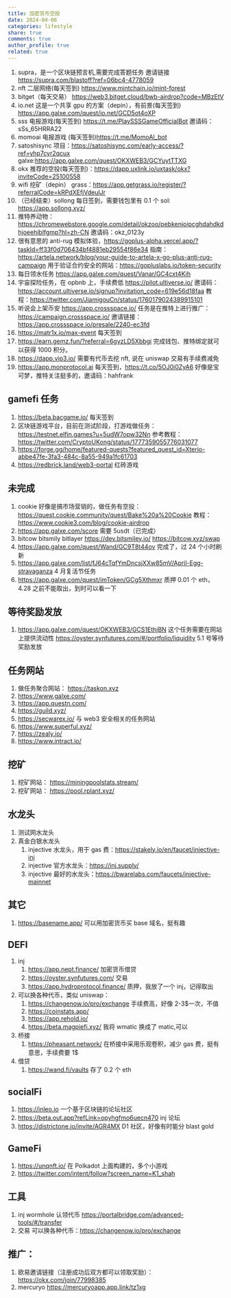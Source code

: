 ```yaml
---
title: 加密货币空投
date: 2024-04-06
categories: lifestyle
share: true
comments: true
author_profile: true
related: true
---
```


1. supra，是一个区块链预言机,需要完成答题任务 邀请链接 https://supra.com/blastoff?ref=06bc4-4778059
2. nft 二层网络(每天签到) https://www.mintchain.io/mint-forest
3. bitget（每天交易） https://web3.bitget.cloud/bwb-airdrop?code=MBzEtV
4. io.net 这是一个共享 gpu 的方案（depin），有前景(每天签到) https://app.galxe.com/quest/io.net/GCD5ot4oXP
5. sss 电报游戏(每天签到) https://t.me/PlaySSSGameOfficialBot 邀请码：sSs_65HRRA22
6. momoai 电报游戏 (每天签到)https://t.me/MomoAI_bot
7. satoshisync 项目：https://satoshisync.com/early-access/?ref=yhp7cyr2qcux galxe:https://app.galxe.com/quest/OKXWEB3/GCYuytTTXG
8. okx 推荐的空投(每天签到)：https://dapp.uxlink.io/uxtask/okx?inviteCode=25100558
9. wifi 挖矿（depin） grass：https://app.getgrass.io/register/?referralCode=kRPdXEfjVdeulJr
10. （已经结束）sollong 每日签到，需要钱包里有 0.1 个 sol: https://app.sollong.xyz/
11. 推特养动物：https://chromewebstore.google.com/detail/okzoo/pebkenjoipcghdahdkdhjoeehiblfgmp?hl=zh-CN 邀请码：okz_0123y
12. 很有意思的 anti-rug 模拟体验，https://goplus-alpha.vercel.app/?taskId=ff33f0d706434bf4881eb29554f86e34 指南：https://artela.network/blog/your-guide-to-artela-x-go-plus-anti-rug-campaign 用于验证合约安全的网站：https://gopluslabs.io/token-security
13. 每日领水任务 https://app.galxe.com/quest/Vanar/GC4cxt4Kih
14. 宇宙探险任务，在 opbnb 上，手续费低 https://pilot.ultiverse.io/ 邀请码：https://account.ultiverse.io/signup?invitation_code=619e56d18faa 教程：https://twitter.com/JiamigouCn/status/1760179024389915101
15. 听说会上架币安 https://app.crossspace.io/ 任务是在推特上进行推广：https://campaign.crossspace.io/ 邀请链接：https://app.crossspace.io/presale/2240-ec3fd
16. https://matr1x.io/max-event 每天签到
17. https://earn.gemz.fun/?referral=6gyzLD5Xbbgi 完成钱包、推特绑定就可以获得 1000 积分。
18. https://dapp.vip3.io/ 需要有代币去挖 nft, 说在 uniswap 交易有手续费减免
19. https://app.monprotocol.ai 每天签到，https://t.co/5OJ0i0ZyA6 好像是宝可梦，推特关注挺多的，邀请码：hahfrank

## gamefi 任务

1. https://beta.bacgame.io/ 每天签到
2. 区块链游戏平台，目前在测试阶段，打游戏做任务：https://testnet.elfin.games?u=5udW7opw32Nn 参考教程：https://twitter.com/CryptoUKong/status/1777359055776031077
3. https://forge.gg/home/featured-quests?featured_quest_id=Xterio-abbe47fe-3fa3-484c-8a55-949a1fc61703
4. https://redbrick.land/web3-portal 红砖游戏

## 未完成

1.  cookie 好像是搞市场营销的，做任务有空投： https://quest.cookie.community/quest/Bake%20a%20Cookie 教程：https://www.cookie3.com/blog/cookie-airdrop
2.  https://app.galxe.com/score 需要 5usdt（已完成）
3.  bitcow bitsmily bitlayer https://dev.bitsmiley.io/ https://bitcow.xyz/swap
4.  https://app.galxe.com/quest/Wand/GC9T8t44ov 完成了，过 24 个小时刷新
5.  https://app.galxe.com/list/fJ64cTqfYmDncsjXXw85mV/April-Egg-stravaganza 4 月复活节任务
6.  https://app.galxe.com/quest/imToken/GCg5Xthmxr 质押 0.01 个 eth，4.28 之前不能取出，到时可以看一下

## 等待奖励发放

1. https://app.galxe.com/quest/OKXWEB3/GCS1EthjBN 这个任务需要在网站上提供流动性 https://oyster.synfutures.com/#/portfolio/liquidity 5.1 号等待奖励发放

## 任务网站

1. 做任务聚合网站： https://taskon.xyz
2. https://www.galxe.com/
3. https://app.questn.com/
4. https://guild.xyz/
5. https://secwarex.io/ 与 web3 安全相关的任务网站
6. https://www.superful.xyz/
7. https://zealy.io/
8. https://www.intract.io/

## 挖矿

1. 挖矿网站： https://miningpoolstats.stream/
2. 挖矿网站： https://pool.rplant.xyz/

## 水龙头

1. 测试网水龙头
2. 真金白银水龙头
   1. injective 水龙头，用于 gas 费：https://stakely.io/en/faucet/injective-inj
   2. injective 官方水龙头：https://inj.supply/
   3. injective 最好的水龙头：https://bwarelabs.com/faucets/injective-mainnet

## 其它

1. https://basename.app/ 可以用加密货币买 base 域名，挺有趣

## DEFI

1. inj
   1. https://app.nept.finance/ 加密货币借贷
   2. https://oyster.synfutures.com/ 交易
   3. https://app.hydroprotocol.finance/ 质押，我放了一个 inj，记得取出
2. 可以换各种代币，类似 uniswap：
   1. https://changenow.io/pro/exchange 手续费高，好像 2-3$一次，不值
   2. https://coinstats.app/
   3. https://app.rehold.io/
   4. https://beta.magpiefi.xyz/ 我将 wmatic 换成了 matic,可以
3. 桥接
   1. https://pheasant.network/ 在桥接中采用乐观卷积，减少 gas 费，挺有意思，手续费要 1$
4. 借贷
   1. https://wand.fi/vaults 存了 0.2 个 eth

## socialFi

1.  https://inleo.io 一个基于区块链的论坛社区
2.  https://beta.out.app?refLink=opyhgfmo6uecn470 inj 论坛
3.  https://districtone.io/invite/AGR4MX D1 社区，好像有时能分 blast gold

## GameFi

1. https://unqnft.io/ 在 Polkadot 上面构建的，多个小游戏
2. https://twitter.com/intent/follow?screen_name=K1_shah

## 工具

1. inj
   wormhole 认领代币 https://portalbridge.com/advanced-tools/#/transfer
2. 交易
   可以换各种代币：https://changenow.io/pro/exchange

## 推广：

1. 欧易邀请链接（注册成功后双方都可以领取奖励）：https://okx.com/join/77998385
2. mercuryo https://mercuryoapp.app.link/tz1xg
